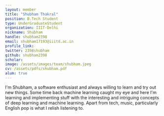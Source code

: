 ```yaml
---
layout: member
title: "Shubham Thakral"
position: B.Tech Student
type: UnderGraduateStudent
organization: IIIT-Delhi
nickname: Shubham
handle: shubham2398
email: shubham17193@iiitd.ac.in
profile_link: 
twitter: 2398shubham
github: shubham2398
scholar: 
image: /assets/images/team/shubham.jpeg
cv: /assets/pdfs/shubham.pdf
alum: true
---
```

I'm Shubham, a software enthusiast and always willing to learn and try out new things. Some time back machine learning caught my eye and here I'm learning and implementing stuff with the interesting and intriguing concepts of deep learning and machine learning. Apart from tech, music, particularly English pop is what I relish listening to. 
